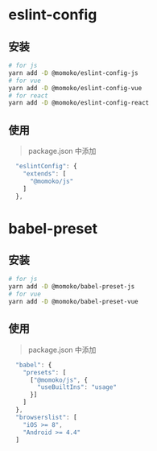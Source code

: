 # eslint-config

## 安装

```bash
# for js
yarn add -D @momoko/eslint-config-js
# for vue
yarn add -D @momoko/eslint-config-vue
# for react
yarn add -D @momoko/eslint-config-react
```

## 使用

> package.json 中添加

```js
  "eslintConfig": {
    "extends": [
      "@momoko/js"
    ]
  },
```

# babel-preset

## 安装

```bash
# for js
yarn add -D @momoko/babel-preset-js
# for vue
yarn add -D @momoko/babel-preset-vue
```

## 使用

> package.json 中添加

```js
  "babel": {
    "presets": [
      ["@momoko/js", {
        "useBuiltIns": "usage"
      }]
    ]
  },
  "browserslist": [
    "iOS >= 8",
    "Android >= 4.4"
  ]
```
